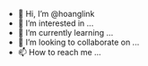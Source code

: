- 👋 Hi, I’m @hoanglink
- 👀 I’m interested in ...
- 🌱 I’m currently learning ...
- 💞️ I’m looking to collaborate on ...
- 📫 How to reach me ...

<!---
hoanglink/hoanglink is a ✨ special ✨ repository because its `README.md` (this file) appears on your GitHub profile.
You can click the Preview link to take a look at your changes.
--->
